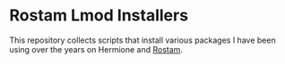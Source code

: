 # Rostam Lmod Installers
This repository collects scripts that install various packages I have been using over the years on Hermione and [Rostam](https://wiki.rostam.cct.lsu.edu/).